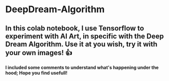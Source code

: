 # DeepDream-Algorithm

## In this colab notebook, I use Tensorflow to experiment with AI Art, in specific with the Deep Dream Algorithm. Use it at you wish, try it with your own images! :+1:
 
**I included some comments to understand what's happening under the hood; Hope you find usefull!** 
